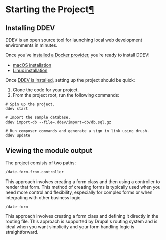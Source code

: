 # Starting  the Project[¶](https://ddev.readthedocs.io/en/stable/users/project/#starting-a-project "Permanent link")

## Installing DDEV
DDEV is an open source tool for launching local web development environments in minutes.

Once you’ve [installed a Docker provider](https://ddev.readthedocs.io/en/stable/users/install/docker-installation/), you’re ready to install DDEV!
- [macOS installation](https://ddev.readthedocs.io/en/stable/users/install/ddev-installation/)
- [Linux installation](https://ddev.readthedocs.io/en/stable/users/install/ddev-installation/#__tabbed_1_2)

Once [DDEV is installed](https://ddev.readthedocs.io/en/stable/users/install/ddev-installation/), setting up the project should be quick:

1. Clone the code for your project.
2. From the project root, run the following commands:

```
# Spin up the project.
ddev start

# Import the sample database.
ddev import-db --file=.ddev/import-db/db.sql.gz

# Run composer commands and generate a sign in link using drush.
ddev update
```


## Viewing the module output

The project consists of two paths:

`/date-form-from-controller`

This approach involves creating a form class and then using a controller to render that form. This method of creating forms is typically used when you need more control and flexibility, especially for complex forms or when integrating with other business logic.

`/date-form`

This approach involves creating a form class and defining it directly in the routing file. This approach is supported by Drupal's routing system and is ideal when you want simplicity and your form handling logic is straightforward.
